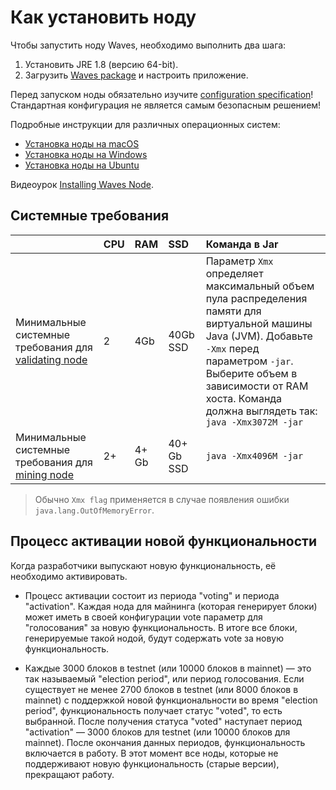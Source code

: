 # Как установить ноду

Чтобы запустить ноду Waves, необходимо выполнить два шага:

1. Установить JRE 1.8 (версию 64-bit).
2. Загрузить [Waves package](https://github.com/wavesplatform/Waves/releases) и настроить приложение.

Перед запуском ноды обязательно изучите [configuration specification](/en/waves-node/node-configuration)! Стандартная конфигурация не является самым безопасным решением!

Подробные инструкции для различных операционных систем:

* [Установка ноды на macOS](/ru/waves-node/how-to-install-a-node/on-mac)
* [Установка ноды на Windows](/ru/waves-node/how-to-install-a-node/on-windows)
* [Установка ноды на Ubuntu](/ru/waves-node/how-to-install-a-node/on-ubuntu)

Видеоурок [Installing Waves Node](https://www.youtube.com/watch?v=CDmMeZlzKbk&feature=youtu.be).

## Системные требования

|  | CPU | RAM | SSD | Команда в Jar |
| :--- | :--- | :--- | :--- | :--- |
| Минимальные системные требования для [validating node](/en/blockchain/node/validating-node) | 2 | 4Gb | 40Gb SSD | Параметр `Xmx` определяет максимальный объем пула распределения памяти для виртуальной машины Java (JVM). Добавьте `-Xmx` перед параметром `-jar`. Выберите объем в зависимости от RAM хоста. Команда должна выглядеть так: <br/>`java -Xmx3072M -jar`|
| Минимальные системные требования для [mining node](/en/blockchain/node/mining-node) | 2+ | 4+ Gb | 40+ Gb SSD | `java -Xmx4096M -jar` |

>Обычно `Xmx flag` применяется в случае появления ошибки `java.lang.OutOfMemoryError`.

## Процесс активации новой функциональности

Когда разработчики выпускают новую функциональность, её необходимо активировать.

* Процесс активации состоит из периода "voting" и периода "activation". Каждая нода для майнинга (которая генерирует блоки) может иметь в своей конфигурации vote параметр для "голосования" за новую функциональность. В итоге все блоки, генерируемые такой нодой, будут содержать vote за новую функциональность.

* Каждые 3000 блоков в testnet (или 10000 блоков в mainnet) — это так называемый "election period", или период голосования. Если существует не менее 2700 блоков в testnet (или 8000 блоков в mainnet) с поддержкой новой функциональности во время "election period", функциональность получает статус "voted", то есть выбранной. После получения статуса "voted" наступает период "activation" — 3000 блоков для testnet (или 10000 блоков для mainnet). После окончания данных периодов, функциональность включается в работу. В этот момент все ноды, которые не поддерживают новую функциональность (старые версии), прекращают работу.
